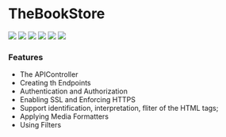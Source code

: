 # TheBookStore
![](https://img.shields.io/github/stars/pandao/editor.md.svg) ![](https://img.shields.io/github/forks/pandao/editor.md.svg) ![](https://img.shields.io/github/tag/pandao/editor.md.svg) ![](https://img.shields.io/github/release/pandao/editor.md.svg) ![](https://img.shields.io/github/issues/pandao/editor.md.svg) ![](https://img.shields.io/bower/v/editor.md.svg)


### Features

- The APIController
- Creating th Endpoints
- Authentication and Authorization
- Enabling SSL and Enforcing HTTPS
- Support identification, interpretation, fliter of the HTML tags;
- Applying Media Formatters
- Using Filters

